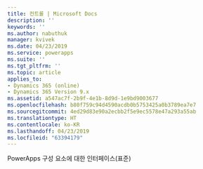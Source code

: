 ```yaml
---
title: 컨트롤 | Microsoft Docs
description: ''
keywords: ''
ms.author: nabuthuk
manager: kvivek
ms.date: 04/23/2019
ms.service: powerapps
ms.suite: ''
ms.tgt_pltfrm: ''
ms.topic: article
applies_to:
- Dynamics 365 (online)
- Dynamics 365 Version 9.x
ms.assetid: a547ac7f-2b9f-4e1b-8d9d-1e9bd9003677
ms.openlocfilehash: b80f759c94d4590acdb0b5753425a0b3789ea7e7
ms.sourcegitcommit: 4ed29d83e90a2ecbb2f5e9ec5578e47a293a55ab
ms.translationtype: HT
ms.contentlocale: ko-KR
ms.lasthandoff: 04/23/2019
ms.locfileid: "63394179"
---
```

PowerApps 구성 요소에 대한 인터페이스(표준)
